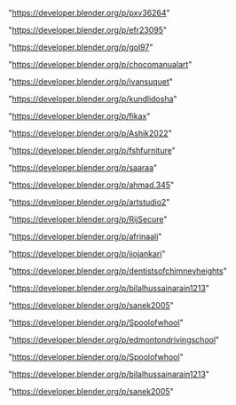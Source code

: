 "https://developer.blender.org/p/pxv36264"

"https://developer.blender.org/p/efr23095"

"https://developer.blender.org/p/gol97"

"https://developer.blender.org/p/chocomanualart"

"https://developer.blender.org/p/ivansuquet"

"https://developer.blender.org/p/kundlidosha"

"https://developer.blender.org/p/fikax"

"https://developer.blender.org/p/Ashik2022"

"https://developer.blender.org/p/fshfurniture"

"https://developer.blender.org/p/saaraa"

"https://developer.blender.org/p/ahmad.345"

"https://developer.blender.org/p/artstudio2"

"https://developer.blender.org/p/RijSecure"

"https://developer.blender.org/p/afrinaali"

"https://developer.blender.org/p/jiojankari"

"https://developer.blender.org/p/dentistsofchimneyheights"

"https://developer.blender.org/p/bilalhussainarain1213"

"https://developer.blender.org/p/sanek2005"

"https://developer.blender.org/p/Spoolofwhool"

 
"https://developer.blender.org/p/edmontondrivingschool"


"https://developer.blender.org/p/Spoolofwhool"


"https://developer.blender.org/p/bilalhussainarain1213"


"https://developer.blender.org/p/sanek2005"


 
